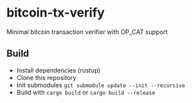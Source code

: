 # bitcoin-tx-verify

Minimal bitcoin transaction verifier with OP_CAT support

## Build

* Install dependencies (rustup)
* Clone this repository
* Init submodules `git submodule update --init --recursive`
* Build with `cargo build` or `cargo build --release`
